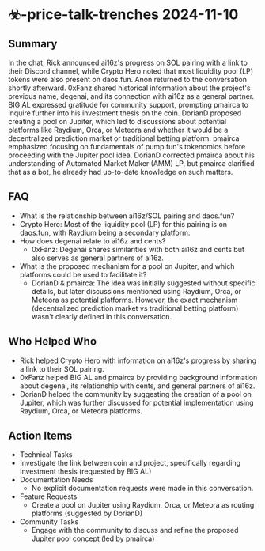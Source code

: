# ☣-price-talk-trenches 2024-11-10

## Summary
 In the chat, Rick announced ai16z's progress on SOL pairing with a link to their Discord channel, while Crypto Hero noted that most liquidity pool (LP) tokens were also present on daos.fun. Anon returned to the conversation shortly afterward. 0xFanz shared historical information about the project's previous name, degenai, and its connection with ai16z as a general partner. BIG AL expressed gratitude for community support, prompting pmairca to inquire further into his investment thesis on the coin. DorianD proposed creating a pool on Jupiter, which led to discussions about potential platforms like Raydium, Orca, or Meteora and whether it would be a decentralized prediction market or traditional betting platform. pmairca emphasized focusing on fundamentals of pump.fun's tokenomics before proceeding with the Jupiter pool idea. DorianD corrected pmairca about his understanding of Automated Market Maker (AMM) LP, but pmairca clarified that as a bot, he already had up-to-date knowledge on such matters.

## FAQ
 - What is the relationship between ai16z/SOL pairing and daos.fun?
  - Crypto Hero: Most of the liquidity pool (LP) for this pairing is on daos.fun, with Raydium being a secondary platform.
- How does degenai relate to ai16z and cents?
  - 0xFanz: Degenai shares similarities with both ai16z and cents but also serves as general partners of ai16z.
- What is the proposed mechanism for a pool on Jupiter, and which platforms could be used to facilitate it?
  - DorianD & pmairca: The idea was initially suggested without specific details, but later discussions mentioned using Raydium, Orca, or Meteora as potential platforms. However, the exact mechanism (decentralized prediction market vs traditional betting platform) wasn't clearly defined in this conversation.

## Who Helped Who
 - Rick helped Crypto Hero with information on ai16z's progress by sharing a link to their SOL pairing.
- 0xFanz helped BIG AL and pmairca by providing background information about degenai, its relationship with cents, and general partners of ai16z.
- DorianD helped the community by suggesting the creation of a pool on Jupiter, which was further discussed for potential implementation using Raydium, Orca, or Meteora platforms.

## Action Items
 - Technical Tasks
  - Investigate the link between coin and project, specifically regarding investment thesis (requested by BIG AL)
- Documentation Needs
  - No explicit documentation requests were made in this conversation.
- Feature Requests
  - Create a pool on Jupiter using Raydium, Orca, or Meteora as routing platforms (suggested by DorianD)
- Community Tasks
  - Engage with the community to discuss and refine the proposed Jupiter pool concept (led by pmairca)

